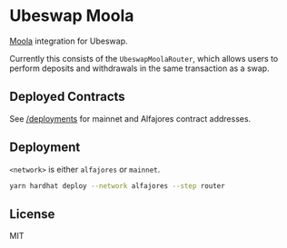 # Ubeswap Moola

[Moola](https://moola.market/) integration for Ubeswap.

Currently this consists of the `UbeswapMoolaRouter`, which allows users to perform deposits and withdrawals in the same transaction as a swap.

## Deployed Contracts

See [/deployments](deployments/) for mainnet and Alfajores contract addresses.

## Deployment

`<network>` is either `alfajores` or `mainnet`.

```sh
yarn hardhat deploy --network alfajores --step router
```

## License

MIT
